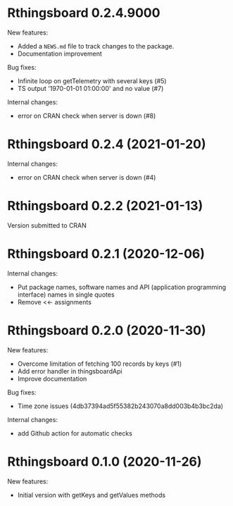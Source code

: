 # Rthingsboard 0.2.4.9000

New features:

* Added a `NEWS.md` file to track changes to the package.
* Documentation improvement

Bug fixes: 

* Infinite loop on getTelemetry with several keys (#5)
* TS output '1970-01-01 01:00:00' and no value (#7)

Internal changes:

* error on CRAN check when server is down (#8)


# Rthingsboard 0.2.4 (2021-01-20)

Internal changes:

* error on CRAN check when server is down (#4)


# Rthingsboard 0.2.2 (2021-01-13)

Version submitted to CRAN


# Rthingsboard 0.2.1 (2020-12-06)

Internal changes: 

* Put package names, software names and API (application programming interface) names in single quotes
* Remove <<- assignments


# Rthingsboard 0.2.0 (2020-11-30)

New features:

* Overcome limitation of fetching 100 records by keys (#1)
* Add error handler in thingsboardApi
* Improve documentation

Bug fixes: 

* Time zone issues (4db37394ad5f55382b243070a8dd003b4b3bc2da)

Internal changes:

* add Github action for automatic checks


# Rthingsboard 0.1.0 (2020-11-26)

New features:

* Initial version with getKeys and getValues methods
